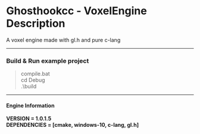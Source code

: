 # Ghosthookcc - VoxelEngine Description
A voxel engine made with gl.h and pure c-lang

---

### Build & Run example project
>compile.bat<br/>cd Debug<br/>.\build


---

#### Engine Information
**VERSION = __1.0.1.5__**
<br/>
**DEPENDENCIES = __[cmake, windows-10, c-lang, gl.h]__**
